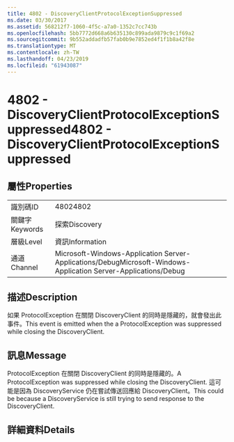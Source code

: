 ```yaml
---
title: 4802 - DiscoveryClientProtocolExceptionSuppressed
ms.date: 03/30/2017
ms.assetid: 568212f7-1060-4f5c-a7a0-1352c7cc743b
ms.openlocfilehash: 5bb7772d668a6b635130c899ada9879c9c1f69a2
ms.sourcegitcommit: 9b552addadfb57fab0b9e7852ed4f1f1b8a42f8e
ms.translationtype: MT
ms.contentlocale: zh-TW
ms.lasthandoff: 04/23/2019
ms.locfileid: "61943087"
---
```

# <a name="4802---discoveryclientprotocolexceptionsuppressed"></a><span data-ttu-id="e95b2-102">4802 - DiscoveryClientProtocolExceptionSuppressed</span><span class="sxs-lookup"><span data-stu-id="e95b2-102">4802 - DiscoveryClientProtocolExceptionSuppressed</span></span>
## <a name="properties"></a><span data-ttu-id="e95b2-103">屬性</span><span class="sxs-lookup"><span data-stu-id="e95b2-103">Properties</span></span>  
  
|||  
|-|-|  
|<span data-ttu-id="e95b2-104">識別碼</span><span class="sxs-lookup"><span data-stu-id="e95b2-104">ID</span></span>|<span data-ttu-id="e95b2-105">4802</span><span class="sxs-lookup"><span data-stu-id="e95b2-105">4802</span></span>|  
|<span data-ttu-id="e95b2-106">關鍵字</span><span class="sxs-lookup"><span data-stu-id="e95b2-106">Keywords</span></span>|<span data-ttu-id="e95b2-107">探索</span><span class="sxs-lookup"><span data-stu-id="e95b2-107">Discovery</span></span>|  
|<span data-ttu-id="e95b2-108">層級</span><span class="sxs-lookup"><span data-stu-id="e95b2-108">Level</span></span>|<span data-ttu-id="e95b2-109">資訊</span><span class="sxs-lookup"><span data-stu-id="e95b2-109">Information</span></span>|  
|<span data-ttu-id="e95b2-110">通道</span><span class="sxs-lookup"><span data-stu-id="e95b2-110">Channel</span></span>|<span data-ttu-id="e95b2-111">Microsoft-Windows-Application Server-Applications/Debug</span><span class="sxs-lookup"><span data-stu-id="e95b2-111">Microsoft-Windows-Application Server-Applications/Debug</span></span>|  
  
## <a name="description"></a><span data-ttu-id="e95b2-112">描述</span><span class="sxs-lookup"><span data-stu-id="e95b2-112">Description</span></span>  
 <span data-ttu-id="e95b2-113">如果 ProtocolException 在關閉 DiscoveryClient 的同時是隱藏的，就會發出此事件。</span><span class="sxs-lookup"><span data-stu-id="e95b2-113">This event is emitted when the a ProtocolException was suppressed while closing the DiscoveryClient.</span></span>  
  
## <a name="message"></a><span data-ttu-id="e95b2-114">訊息</span><span class="sxs-lookup"><span data-stu-id="e95b2-114">Message</span></span>  
 <span data-ttu-id="e95b2-115">ProtocolException 在關閉 DiscoveryClient 的同時是隱藏的。</span><span class="sxs-lookup"><span data-stu-id="e95b2-115">A ProtocolException was suppressed while closing the DiscoveryClient.</span></span> <span data-ttu-id="e95b2-116">這可能是因為 DiscoveryService 仍在嘗試傳送回應給 DiscoveryClient。</span><span class="sxs-lookup"><span data-stu-id="e95b2-116">This could be because a DiscoveryService is still trying to send response to the DiscoveryClient.</span></span>  
  
## <a name="details"></a><span data-ttu-id="e95b2-117">詳細資料</span><span class="sxs-lookup"><span data-stu-id="e95b2-117">Details</span></span>
